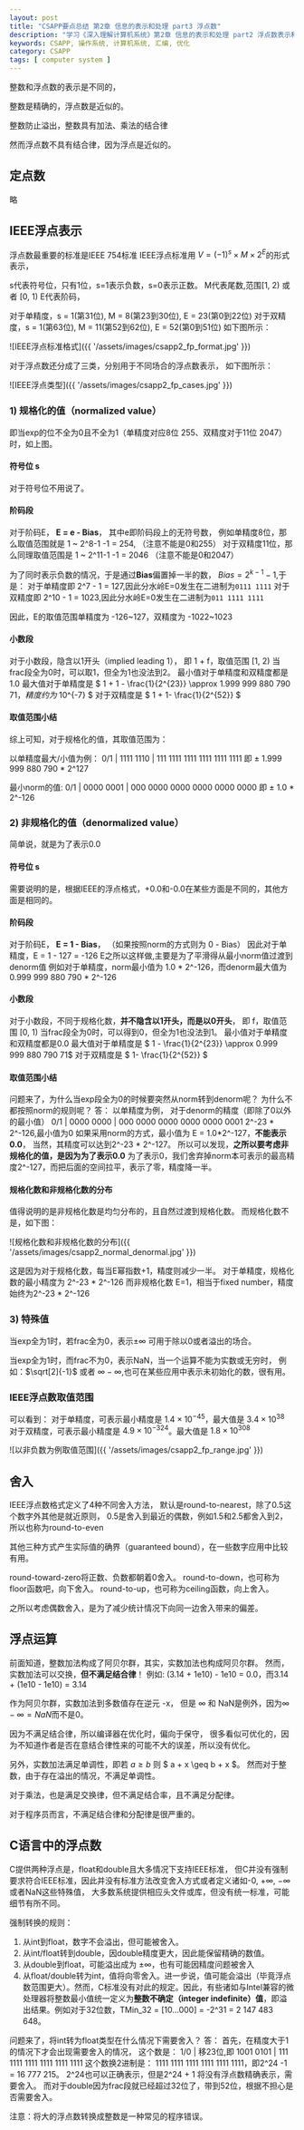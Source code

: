 ```yaml
---
layout: post
title: "CSAPP要点总结 第2章 信息的表示和处理 part3 浮点数"
description: "学习《深入理解计算机系统》第2章 信息的表示和处理 part2 浮点数表示和运算"
keywords: CSAPP, 操作系统, 计算机系统, 汇编, 优化
category: CSAPP
tags: [ computer system ]
---
```


整数和浮点数的表示是不同的，

整数是精确的，浮点数是近似的。

整数防止溢出，整数具有加法、乘法的结合律

然而浮点数不具有结合律，因为浮点是近似的。

## 定点数
略

## IEEE浮点表示
浮点数最重要的标准是IEEE 754标准
IEEE浮点标准用 $V = (-1)^s \times M \times 2^E$的形式表示，

s代表符号位，只有1位，s=1表示负数，s=0表示正数。 
M代表尾数,范围[1, 2) 或者 [0, 1)
E代表阶码，

对于单精度，s = 1(第31位), M = 8(第23到30位), E = 23(第0到22位)
对于双精度，s = 1(第63位), M = 11(第52到62位), E = 52(第0到51位)
如下图所示：

![IEEE浮点标准格式]({{ '/assets/images/csapp2_fp_format.jpg' }})

对于浮点数还分成了三类，分别用于不同场合的浮点数表示，
如下图所示：

![IEEE浮点类型]({{ '/assets/images/csapp2_fp_cases.jpg' }})

### 1) 规格化的值（normalized value）
即当exp的位不全为0且不全为1（单精度对应8位 255、双精度对于11位 2047）时，如上图。

#### 符号位 s
对于符号位不用说了。

#### 阶码段
对于阶码E， **E = e - Bias**，
其中e即阶码段上的无符号数，
例如单精度8位，那么取值范围就是 1 ~ 2^8-1 -1 = 254, （注意不能是0和255）
对于双精度11位，那么同理取值范围是 1 ~ 2^11-1 -1 = 2046 （注意不能是0和2047）

为了同时表示负数的情况，于是通过**Bias**偏置掉一半的数，
$Bias = 2^{k-1}-1$,于是：
对于单精度即 2^7 - 1 = 127,因此分水岭E=0发生在二进制为`0111 1111`
对于双精度即 2^10 - 1 = 1023,因此分水岭E=0发生在二进制为`011 1111 1111`

因此，E的取值范围单精度为 -126~127，双精度为 -1022~1023

#### 小数段
对于小数段，隐含以1开头（implied leading 1），
即 1 + f，取值范围 [1, 2)
当frac段全为0时，可以取1，但全为1也没法到2。
最小值对于单精度和双精度都是1.0
最大值对于单精度是 $ 1 + 1 - \frac{1}{2^{23}} \approx 1.999 999 880 790 71$，精度约为$ 10^{-7} $ 
对于双精度是 $ 1 + 1- \frac{1}{2^{52}} $ 

#### 取值范围小结
综上可知，对于规格化的值，其取值范围为：

以单精度最大/小值为例：
0/1 | 1111 1110 | 111 1111 1111 1111 1111 1111
即 $\pm$ 1.999 999 880 790 * 2^127

最小norm的值:
0/1 | 0000 0001 | 000 0000 0000 0000 0000 0000
即 $\pm$ 1.0 * 2^-126

### 2) 非规格化的值（denormalized value）
简单说，就是为了表示0.0
#### 符号位 s
需要说明的是，根据IEEE的浮点格式，+0.0和-0.0在某些方面是不同的，其他方面是相同的。

#### 阶码段
对于阶码E， **E = 1 - Bias**，
（如果按照norm的方式则为 0 - Bias）
因此对于单精度，E = 1 - 127 = -126
E之所以这样做,主要是为了平滑得从最小norm值过渡到denorm值
例如对于单精度，norm最小值为 1.0 * 2^-126，而denorm最大值为0.999 999 880 790 * 2^-126

#### 小数段
对于小数段，不同于规格化数，**并不隐含以1开头，而是以0开头**，
即 f，取值范围 [0, 1)
当frac段全为0时，可以得到0，但全为1也没法到1。
最小值对于单精度和双精度都是0.0
最大值对于单精度是 $ 1 - \frac{1}{2^{23}} \approx 0.999 999 880 790 71$
对于双精度是 $ 1- \frac{1}{2^{52}} $

#### 取值范围小结
问题来了，为什么当exp段全为0的时候要突然从norm转到denorm呢？
为什么不都按照norm的规则呢？
答：
以单精度为例，
对于denorm的精度（即除了0以外的最小值）
0/1 | 0000 0000 | 000 0000 0000 0000 0000 0001 
2^-23 * 2^-126,最小值为0
如果采用norm的方式，最小值为 E = 1.0*2^-127，**不能表示0.0**，
当然，其精度可以达到2^-23 * 2^-127。
所以可以发现，**之所以要考虑非规格化的值，是因为为了表示0.0**
为了表示0，我们舍弃掉norm本可表示的最高精度2^-127，而把后面的空间拉平，表示了零，精度降一半。

#### 规格化数和非规格化数的分布
值得说明的是非规格化数是均匀分布的，且自然过渡到规格化数。
而规格化数不是，如下图：

![规格化数和非规格化数的分布]({{ '/assets/images/csapp2_normal_denormal.jpg' }})

这是因为对于规格化数，每当E幂指数+1，精度则减少一半。
对于单精度，规格化数的最小精度为 2^-23 * 2^-126
而非规格化数 E=1，相当于fixed number，精度始终为2^-23 * 2^-126

### 3) 特殊值
当exp全为1时，若frac全为0，表示$\pm \infty$ 可用于除以0或者溢出的场合。

当exp全为1时，而frac不为0，表示NaN，当一个运算不能为实数或无穷时，
例如：$\sqrt[2]{-1}$ 或者 $\infty - \infty$,也可在某些应用中表示未初始化的数，很有用。

### IEEE浮点数取值范围
可以看到：
对于单精度，可表示最小精度是 $1.4 \times 10^{-45}$，最大值是 $3.4 \times 10^{38}$
对于双精度，可表示最小精度是 $4.9 \times 10^{-324}$。最大值是 $1.8 \times 10^{308}$

![以非负数为例取值范围]({{ '/assets/images/csapp2_fp_range.jpg' }})

## 舍入
IEEE浮点数格式定义了4种不同舍入方法，
默认是round-to-nearest，除了0.5这个数字外其他是就近原则，
0.5是舍入到最近的偶数，例如1.5和2.5都舍入到2，所以也称为round-to-even

其他三种方式产生实际值的确界（guaranteed bound），在一些数字应用中比较有用。

round-toward-zero将正数、负数都朝着0舍入。
round-to-down，也可称为floor函数吧，向下舍入。
round-to-up，也可称为ceiling函数，向上舍入。

之所以考虑偶数舍入，是为了减少统计情况下向同一边舍入带来的偏差。

## 浮点运算
前面知道，整数加法构成了阿贝尔群，其实，实数加法也构成阿贝尔群。
然而，实数加法可以交换，**但不满足结合律**！
例如: (3.14 + 1e10) - 1e10 = 0.0，而3.14 + (1e10 - 1e10) = 3.14

作为阿贝尔群，实数加法到多数值存在逆元 -x，
但是 $\infty$ 和 NaN是例外，因为$\infty - \infty = NaN$而不是0。

因为不满足结合律，所以编译器在优化时，偏向于保守，
很多看似可优化的，因为不知道作者是否在意结合律性来的可能不大的误差，所以没有优化。

另外，实数加法满足单调性，即若 $a \geq b$ 则 $ a + x \geq b + x $。
然而对于整数，由于存在溢出的情况，不满足单调性。

对于乘法，也是满足交换律，但不满足结合率，且不满足分配律。

对于程序员而言，不满足结合律和分配律是很严重的。

## C语言中的浮点数
C提供两种浮点是，float和double且大多情况下支持IEEE标准，
但C并没有强制要求符合IEEE标准，因此并没有标准方法改变舍入方式或者定义诸如-0, $+\infty$, $-\infty$或者NaN这些特殊值，
大多数系统提供相应头文件或库，但没有统一标准，可能细节有所不同。

强制转换的规则：

1. 从int到float，数字不会溢出，但可能被舍入。
2. 从int/float转到double，因double精度更大，因此能保留精确的数值。
3. 从double到float，可能溢出成为  $\pm \infty$，也有可能因精度问题被舍入
4. 从float/double转为int，值将向零舍入。进一步说，值可能会溢出（毕竟浮点数范围更大）。然而，C标准没有对此的规定。因此，有些诸如与Intel兼容的微处理器将整数最小值统一定义为**整数不确定（integer indefinite）值**，即溢出结果。例如对于32位数，TMin_32 = [10...000] = -2^31 = 2 147 483 648。

问题来了，将int转为float类型在什么情况下需要舍入？
答：
首先，在精度大于1的情况下才会出现需要舍入的情况，
这个数是：
1/0 | 移23位,即 1001 0101 | 111 1111 1111 1111 1111 1111
这个数换2进制是：          1111 1111 1111 1111 1111 1111，即2^24 -1 = 16 777 215。
2^24也可以正确表示，但是2^24 + 1 将没有浮点数精确表示，需要舍入。
而对于double因为frac段就已经超过32位了，带到52位，根据不担心是否需要舍入。

注意：将大的浮点数转换成整数是一种常见的程序错误。
